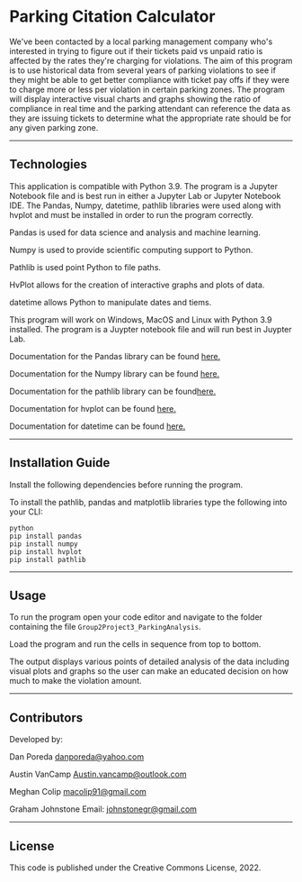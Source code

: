 # Parking Citation Calculator

We've been contacted by a local parking management company who's interested in trying to figure out if their tickets paid vs unpaid ratio is affected by the rates they're charging for violations. The aim of this program is to use historical data from several years of parking violations to see if they might be able to get better compliance with ticket pay offs if they were to charge more or less per violation in certain parking zones. The program will display interactive visual charts and graphs showing the ratio of compliance in real time and the parking attendant can reference the data as they are issuing tickets to determine what the appropriate rate should be for any given parking zone.

---

## Technologies

This application is compatible with Python 3.9. The program is a Jupyter Notebook file and is best run in either a Jupyter Lab or Jupyter Notebook IDE.
The Pandas, Numpy, datetime, pathlib libraries were used along with hvplot and must be installed in order to run the program correctly.


Pandas is used for data science and analysis and machine learning.

Numpy is used to provide scientific computing support to Python.

Pathlib is used point Python to file paths.

HvPlot allows for the creation of interactive graphs and plots of data.

datetime allows Python to manipulate dates and tiems.


This program will work on Windows, MacOS and Linux with Python 3.9 installed. The program is a Juypter notebook file and will run best in Juypter Lab.

Documentation for the Pandas library can be found [here.](https://pandas.pydata.org/docs/)

Documentation for the Numpy library can be found [here.](https://numpy.org/doc/stable/)

Documentation for the pathlib library can be found[here.](https://docs.python.org/3/library/pathlib.html)

Documentation for hvplot can be found [here.](https://hvplot.holoviz.org)

Documentation for datetime can be found [here.](https://docs.python.org/3/library/datetime.html)

---

## Installation Guide

Install the following dependencies before running the program.

To install the pathlib, pandas and matplotlib libraries type the following into your CLI:

```
python
pip install pandas
pip install numpy
pip install hvplot
pip install pathlib
```
---

## Usage

To run the program open your code editor and navigate to the folder containing the file ```Group2Project3_ParkingAnalysis```.

Load the program and run the cells in sequence from top to bottom.

The output displays various points of detailed analysis of the data including visual plots and graphs so the user can make an educated decision on how much to make the violation amount.

---

## Contributors

Developed by:

Dan Poreda
danporeda@yahoo.com

Austin VanCamp
Austin.vancamp@outlook.com

Meghan Colip
macolip91@gmail.com

Graham Johnstone
Email: johnstonegr@gmail.com

---

## License
This code is published under the Creative Commons License, 2022.

